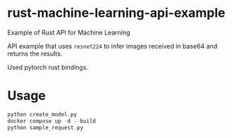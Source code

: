 # rust-machine-learning-api-example
Example of Rust API for Machine Learning

API example that uses `resnet224` to infer images received in base64 and returns the results.

Used pytorch rust bindings.

# Usage

```rust
python create_model.py
docker compose up -d --build
python sample_request.py
```
